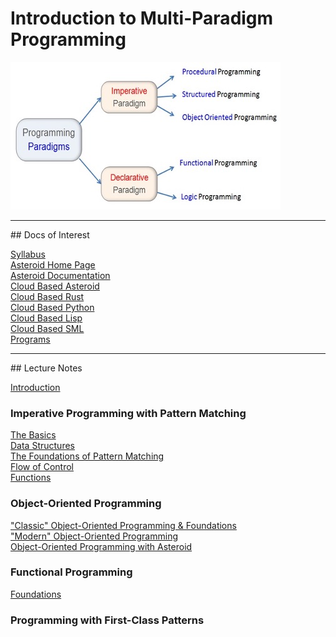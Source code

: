 # Introduction to Multi-Paradigm Programming

![paradigms](paradigms.jpg)

<hr>
## Docs of Interest

[Syllabus](docs/syllabus.pdf)<br>
[Asteroid Home Page](https://asteroid-lang.org)<br>
[Asteroid Documentation](https://asteroid-lang.readthedocs.io/en/latest)<br>
[Cloud Based Asteroid](https://replit.com/@lutzhamel/csc493-asteroid#README.md)<br>
[Cloud Based Rust](https://replit.com/@lutzhamel/csc493-rust)<br>
[Cloud Based Python](https://replit.com/@lutzhamel/csc493-python)<br>
[Cloud Based Lisp](https://replit.com/@lutzhamel/csc493-lisp)<br>
[Cloud Based SML](https://replit.com/@lutzhamel/csc493-sml)<br>
[Programs](https://github.com/lutzhamel/CSC493/tree/main/programs)<br>

<hr>
## Lecture Notes

[Introduction](notes/csc493-ln001.pdf)<br>

### Imperative Programming with Pattern Matching

[The Basics](notes/csc493-ln002.pdf)<br>
[Data Structures](notes/csc493-ln003.pdf)<br>
[The Foundations of Pattern Matching](notes/csc493-ln004.pdf)<br>
[Flow of Control](notes/csc493-ln005.pdf)<br>
[Functions](notes/csc493-ln006.pdf)<br>

### Object-Oriented Programming

["Classic" Object-Oriented Programming & Foundations](notes/csc493-ln007.pdf)<br>
["Modern" Object-Oriented Programming](notes/csc493-ln008.pdf)<br>
[Object-Oriented Programming with Asteroid](notes/csc493-ln009.pdf)<br>

### Functional Programming

[Foundations](notes/csc493-ln010.pdf)<br>


### Programming with First-Class Patterns





